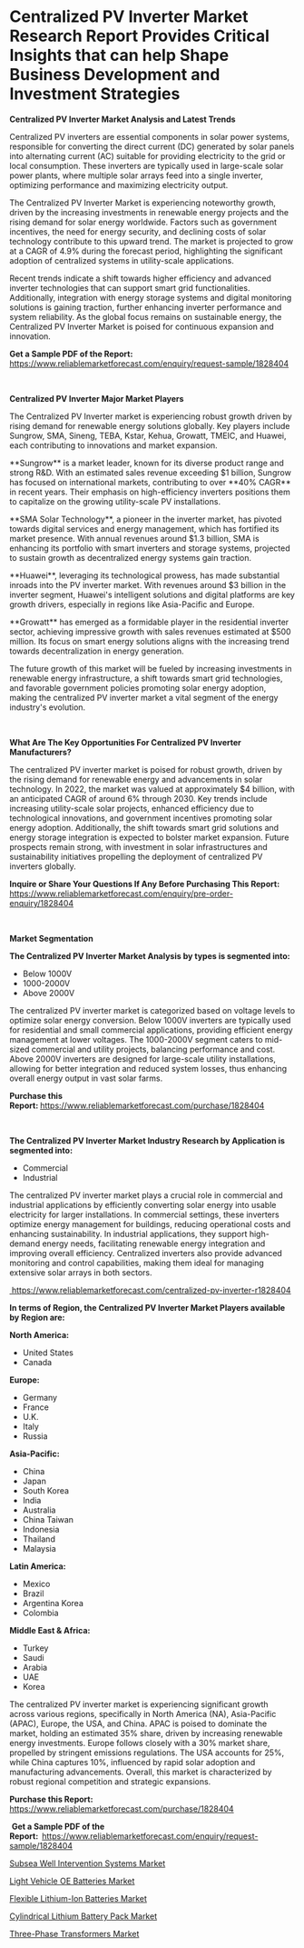 <p><h1>Centralized PV Inverter Market Research Report Provides Critical Insights that can help Shape Business Development and Investment Strategies</h1></p><p><strong>Centralized PV Inverter Market Analysis and Latest Trends</strong></p>
<p><p>Centralized PV inverters are essential components in solar power systems, responsible for converting the direct current (DC) generated by solar panels into alternating current (AC) suitable for providing electricity to the grid or local consumption. These inverters are typically used in large-scale solar power plants, where multiple solar arrays feed into a single inverter, optimizing performance and maximizing electricity output.</p><p>The Centralized PV Inverter Market is experiencing noteworthy growth, driven by the increasing investments in renewable energy projects and the rising demand for solar energy worldwide. Factors such as government incentives, the need for energy security, and declining costs of solar technology contribute to this upward trend. The market is projected to grow at a CAGR of 4.9% during the forecast period, highlighting the significant adoption of centralized systems in utility-scale applications.</p><p>Recent trends indicate a shift towards higher efficiency and advanced inverter technologies that can support smart grid functionalities. Additionally, integration with energy storage systems and digital monitoring solutions is gaining traction, further enhancing inverter performance and system reliability. As the global focus remains on sustainable energy, the Centralized PV Inverter Market is poised for continuous expansion and innovation.</p></p>
<p><strong>Get a Sample PDF of the Report:&nbsp;</strong> <a href="https://www.reliablemarketforecast.com/enquiry/request-sample/1828404?utm_campaign=1134&utm_medium=2&utm_source=Github&utm_content=ia&utm_term=07042025&utm_id=centralized-pv-inverter">https://www.reliablemarketforecast.com/enquiry/request-sample/1828404</a></p>
<p>&nbsp;</p>
<p><strong>Centralized PV Inverter Major Market Players</strong></p>
<p><p>The Centralized PV Inverter market is experiencing robust growth driven by rising demand for renewable energy solutions globally. Key players include Sungrow, SMA, Sineng, TEBA, Kstar, Kehua, Growatt, TMEIC, and Huawei, each contributing to innovations and market expansion.</p><p>**Sungrow** is a market leader, known for its diverse product range and strong R&D. With an estimated sales revenue exceeding $1 billion, Sungrow has focused on international markets, contributing to over **40% CAGR** in recent years. Their emphasis on high-efficiency inverters positions them to capitalize on the growing utility-scale PV installations.</p><p>**SMA Solar Technology**, a pioneer in the inverter market, has pivoted towards digital services and energy management, which has fortified its market presence. With annual revenues around $1.3 billion, SMA is enhancing its portfolio with smart inverters and storage systems, projected to sustain growth as decentralized energy systems gain traction.</p><p>**Huawei**, leveraging its technological prowess, has made substantial inroads into the PV inverter market. With revenues around $3 billion in the inverter segment, Huawei's intelligent solutions and digital platforms are key growth drivers, especially in regions like Asia-Pacific and Europe.</p><p>**Growatt** has emerged as a formidable player in the residential inverter sector, achieving impressive growth with sales revenues estimated at $500 million. Its focus on smart energy solutions aligns with the increasing trend towards decentralization in energy generation.</p><p>The future growth of this market will be fueled by increasing investments in renewable energy infrastructure, a shift towards smart grid technologies, and favorable government policies promoting solar energy adoption, making the centralized PV inverter market a vital segment of the energy industry's evolution.</p></p>
<p>&nbsp;</p>
<p><strong>What Are The Key Opportunities For Centralized PV Inverter Manufacturers?</strong></p>
<p><p>The centralized PV inverter market is poised for robust growth, driven by the rising demand for renewable energy and advancements in solar technology. In 2022, the market was valued at approximately $4 billion, with an anticipated CAGR of around 6% through 2030. Key trends include increasing utility-scale solar projects, enhanced efficiency due to technological innovations, and government incentives promoting solar energy adoption. Additionally, the shift towards smart grid solutions and energy storage integration is expected to bolster market expansion. Future prospects remain strong, with investment in solar infrastructures and sustainability initiatives propelling the deployment of centralized PV inverters globally.</p></p>
<p><strong>Inquire or Share Your Questions If Any Before Purchasing This Report:</strong> <a href="https://www.reliablemarketforecast.com/enquiry/pre-order-enquiry/1828404?utm_campaign=1134&utm_medium=2&utm_source=Github&utm_content=ia&utm_term=07042025&utm_id=centralized-pv-inverter">https://www.reliablemarketforecast.com/enquiry/pre-order-enquiry/1828404</a></p>
<p>&nbsp;</p>
<p><strong>Market Segmentation</strong></p>
<p><strong>The Centralized PV Inverter Market Analysis by types is segmented into:</strong></p>
<p><ul><li>Below 1000V</li><li>1000-2000V</li><li>Above 2000V</li></ul></p>
<p><p>The centralized PV inverter market is categorized based on voltage levels to optimize solar energy conversion. Below 1000V inverters are typically used for residential and small commercial applications, providing efficient energy management at lower voltages. The 1000-2000V segment caters to mid-sized commercial and utility projects, balancing performance and cost. Above 2000V inverters are designed for large-scale utility installations, allowing for better integration and reduced system losses, thus enhancing overall energy output in vast solar farms.</p></p>
<p><strong>Purchase this Report:&nbsp;</strong><a href="https://www.reliablemarketforecast.com/purchase/1828404?utm_campaign=1134&utm_medium=2&utm_source=Github&utm_content=ia&utm_term=07042025&utm_id=centralized-pv-inverter">https://www.reliablemarketforecast.com/purchase/1828404</a></p>
<p>&nbsp;</p>
<p><strong>The Centralized PV Inverter Market Industry Research by Application is segmented into:</strong></p>
<p><ul><li>Commercial</li><li>Industrial</li></ul></p>
<p><p>The centralized PV inverter market plays a crucial role in commercial and industrial applications by efficiently converting solar energy into usable electricity for larger installations. In commercial settings, these inverters optimize energy management for buildings, reducing operational costs and enhancing sustainability. In industrial applications, they support high-demand energy needs, facilitating renewable energy integration and improving overall efficiency. Centralized inverters also provide advanced monitoring and control capabilities, making them ideal for managing extensive solar arrays in both sectors.</p></p>
<p><a href="https://www.reliablemarketforecast.com/centralized-pv-inverter-r1828404?utm_campaign=1134&utm_medium=2&utm_source=Github&utm_content=ia&utm_term=07042025&utm_id=centralized-pv-inverter">&nbsp;https://www.reliablemarketforecast.com/centralized-pv-inverter-r1828404</a></p>
<p><strong>In terms of Region, the Centralized PV Inverter Market Players available by Region are:</strong></p>
<p>
    <p> <strong> North America: </strong>
        <ul>
            <li>United States</li>
            <li>Canada</li>
        </ul>
        </p> 
    <p> <strong> Europe: </strong>
        <ul>
            <li>Germany</li>
            <li>France</li>
            <li>U.K.</li>
            <li>Italy</li>
            <li>Russia</li>
        </ul>
        </p> 
    <p> <strong> Asia-Pacific: </strong>
        <ul>
            <li>China</li>
            <li>Japan</li>
            <li>South Korea</li>
            <li>India</li>
            <li>Australia</li>
            <li>China Taiwan</li>
            <li>Indonesia</li>
            <li>Thailand</li>
            <li>Malaysia</li>
        </ul>
        </p> 
    <p> <strong> Latin America: </strong>
        <ul>
            <li>Mexico</li>
            <li>Brazil</li>
            <li>Argentina Korea</li>
            <li>Colombia</li>
        </ul>
        </p> 
    <p> <strong> Middle East & Africa: </strong>
        <ul>
            <li>Turkey</li>
            <li>Saudi</li>
            <li>Arabia</li>
            <li>UAE</li>
            <li>Korea</li>
        </ul>
    </p>
    </p>
<p><p>The centralized PV inverter market is experiencing significant growth across various regions, specifically in North America (NA), Asia-Pacific (APAC), Europe, the USA, and China. APAC is poised to dominate the market, holding an estimated 35% share, driven by increasing renewable energy investments. Europe follows closely with a 30% market share, propelled by stringent emissions regulations. The USA accounts for 25%, while China captures 10%, influenced by rapid solar adoption and manufacturing advancements. Overall, this market is characterized by robust regional competition and strategic expansions.</p></p>
<p><strong>Purchase this Report: </strong><a href="https://www.reliablemarketforecast.com/purchase/1828404?utm_campaign=1134&utm_medium=2&utm_source=Github&utm_content=ia&utm_term=07042025&utm_id=centralized-pv-inverter">https://www.reliablemarketforecast.com/purchase/1828404</a></p>
<p>&nbsp;<strong>Get a Sample PDF of the Report:&nbsp;&nbsp;</strong><a href="https://www.reliablemarketforecast.com/enquiry/request-sample/1828404?utm_campaign=1134&utm_medium=2&utm_source=Github&utm_content=ia&utm_term=07042025&utm_id=centralized-pv-inverter">https://www.reliablemarketforecast.com/enquiry/request-sample/1828404</a></p>
<p><strong></strong></p>
<p><p><a href="https://github.com/buluckcapps2/Market-Research-Report-List-1/blob/main/subsea-well-intervention-systems-market.md?utm_campaign=1134&utm_medium=2&utm_source=Github&utm_content=ia&utm_term=07042025&utm_id=centralized-pv-inverter">Subsea Well Intervention Systems Market</a></p><p><a href="https://github.com/donnypolan/Market-Research-Report-List-1/blob/main/light-vehicle-oe-batteries-market.md?utm_campaign=1134&utm_medium=2&utm_source=Github&utm_content=ia&utm_term=07042025&utm_id=centralized-pv-inverter">Light Vehicle OE Batteries Market</a></p><p><a href="https://github.com/ujanoandryvw/Market-Research-Report-List-1/blob/main/flexible-lithium-ion-batteries-market.md?utm_campaign=1134&utm_medium=2&utm_source=Github&utm_content=ia&utm_term=07042025&utm_id=centralized-pv-inverter">Flexible Lithium-Ion Batteries Market</a></p><p><a href="https://github.com/hoganemken50/Market-Research-Report-List-1/blob/main/cylindrical-lithium-battery-pack-market.md?utm_campaign=1134&utm_medium=2&utm_source=Github&utm_content=ia&utm_term=07042025&utm_id=centralized-pv-inverter">Cylindrical Lithium Battery Pack Market</a></p><p><a href="https://github.com/zemonarutaep/Market-Research-Report-List-1/blob/main/three-phase-transformers-market.md?utm_campaign=1134&utm_medium=2&utm_source=Github&utm_content=ia&utm_term=07042025&utm_id=centralized-pv-inverter">Three-Phase Transformers Market</a></p></p>